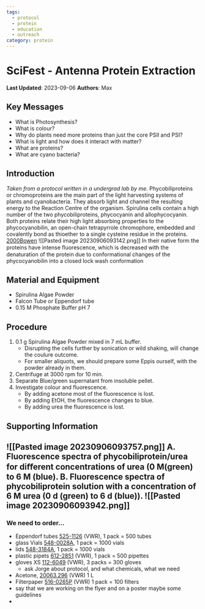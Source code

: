 ```yaml
---
tags:
  - protocol
  - protein
  - education
  - outreach
category: protein
---
```

# SciFest - Antenna Protein Extraction

**Last Updated**: 2023-09-06
**Authors**: Max

## Key Messages
- What is Photosynthesis?
- What is colour?
- Why do plants need more proteins than just the core PSII and PSI?
- What is light and how does it interact with matter?
- What are proteins?
- What are cyano bacteria?

## Introduction
*Taken from a protocol written in a undergrad lab by me.* Phycobiliproteins or chromoproteins are the main part of the light harvesting systems of plants and cyanobacteria. They absorb light and channel the resulting energy to  the Reaction Centre of the organism. Spirulina cells contain a high number of the two phycobiliproteins, phycocyanin and allophycocyanin. Both proteins relate their high light absorbing properties to the phycocyanobilin, an open-chain tetrapyrrole chromophore, embedded and covalently bond as thioether to a single cysteine residue in the proteins. [2000Bowen](https://pubs.acs.org/doi/10.1021/ed077p1456)
![[Pasted image 20230906093142.png]]
In their native form the proteins have intense ﬂuorescence, which is decreased with the denaturation of the protein due to conformational changes of the phycocyanobilin into a closed lock wash conformation


## Material and Equipment
- Spirulina Algae Powder
- Falcon Tube or Eppendorf tube
- 0.15 M Phosphate Buffer pH 7

## Procedure
1. 0.1 g Spirulina Algae Powder mixed in 7 mL buffer.
	- Disrupting the cells further by sonication or wild shaking, will change the coulure outcome.
	- For smaller aliquots, we should prepare some Eppis ourself, with the powder already in them.
1. Centrifuge at 3000 rpm for 10 min.
2. Separate Blue/green supernatant from insoluble pellet.
3. Investigate colour and fluorescence.
	- By adding acetone most of the fluorescence is lost.
	- By adding EtOH, the fluorescence changes to blue.
	- By adding urea the fluorescence is lost.

## Supporting Information
![[Pasted image 20230906093757.png]]
A. Fluorescence spectra of phycobiliprotein/urea for diﬀerent concentrations of urea
(0 M(green) to 6 M (blue). B. Fluorescence spectra of phycobiliprotein solution with a
concentration of 6 M urea (0 d (green) to 6 d (blue)).
![[Pasted image 20230906093942.png]]
---
### We need to order...

- Eppendorf tubes [525-1126](https://se.vwr.com/store/product/26264666/vwr-disposable-microcentrifuge-tubes) (VWR), 1 pack = 500 tubes
- glass Vials [548-0028A](https://se.vwr.com/store/product/38653707/vwr-short-thread-vials-nd9), 1 pack = 1000 vials
- lids [548-3184A](https://se.vwr.com/store/product/38653707/vwr-short-thread-vials-nd9), 1 pack = 1000 vials
- plastic pipets [612-2851](https://se.vwr.com/store/product/565734/vwr-transferpipetter-hog-prestanda) (VWR), 1 pack = 500 pipettes
- gloves XS [112-6049](https://se.vwr.com/store/product/32225474/vwr-nitrile-extra-light-blue-nitrile-gloves) (VWR), 3 packs = 300 gloves
	- ask Jorge about protocol, and what chemicals, what we need
- Acetone, [20063.296](https://se.vwr.com/store/product/721128/aceton-99-technical) (VWR) 1 L
- Filterpaper [516-0265P](https://se.vwr.com/store/product/7586285/vwr-kvantitativa-filterpapper) (VWR) 1 pack = 100 filters
- say that we are working on the flyer and on a poster maybe some guidelines
- 



